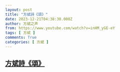 ```yaml
---
layout: post
title: "方斌詩《頌》"
date: 2023-12-21T04:38:30.000Z
author: 方斌之声
from: https://www.youtube.com/watch?v=inHM_yGE-eY
tags: [ 方斌 ]
comments: True
categories: [ 方斌 ]
---
```

<!--1703133510000-->
[方斌詩《頌》](https://www.youtube.com/watch?v=inHM_yGE-eY)
------

<div>

</div>
